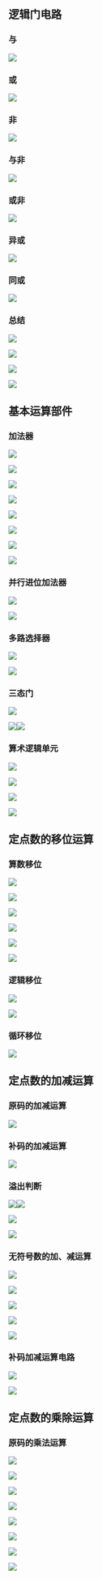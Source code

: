 
## 逻辑门电路

### 与
![](images/{C4245E3D-6801-4785-9B92-581534F86B64}.png)

### 或

![](images/{A878485E-814D-4968-933D-A221930593E7}.png)
### 非

![](images/{60108911-DF55-40B8-AE93-ED563C9E8536}.png)

### 与非

![](images/{DA504192-4788-4451-A013-AD10256EF44C}.png)

### 或非

![](images/{53FBCE22-7A15-45F5-93DB-ABFA4E0C4E87}.png)

### 异或

![](images/{985A81D2-AE9E-4FAF-B97B-3FC8D1EE2080}.png)

### 同或

![](images/{5CE480A3-08E6-48DF-AC8E-E1B398871CDA}.png)

### 总结

![](images/{BAFB875A-5F06-49AB-B053-D27B60E18B92}.png)

![](images/{5781C284-6388-4519-80F0-E936A7AAE9BA}.png)

![](images/{7BCCC714-93F6-402F-A204-B1E9EE61DAFB}.png)

![](images/{0969286D-7B22-42E2-B713-406FAF284F7F}.png)

## 基本运算部件

### 加法器

![](images/{12B58B3E-3C1A-410C-B2D8-5579D473E981}.png)
 
![](images/{67CE0409-01CF-4887-A577-E6A275C1DC13}.png)

![](images/{A02E92E1-997D-4350-B076-01A3C605711A}.png)

![](images/{9D2ED2EE-4F2B-46E5-9F09-028EA7B648C3}.png)

![](images/{DD4D112D-B2DB-457F-897E-A2BBA8840D59}.png)

![](images/{971EE051-7163-41C1-BE3A-971BECDC7FBD}.png)

![](images/{0A0F582B-12C9-4B35-9F76-25FE797061A8}.png)

![](images/{DDC5E18D-03DE-4BB7-BA18-E2A6972F349B}.png)
### 并行进位加法器

![](images/{F8CA8117-2D34-4569-A9F2-3B58F0CDB41A}.png)

![](images/{52FA8D76-C52E-44DC-A495-0E7AF91B0B91}.png)

### 多路选择器

![](images/{16D66415-4712-4AFA-AFFF-B266D61BC664}.png)

![](images/{21AC6A26-1291-4B69-A2CD-83A87C341CDE}.png)

### 三态门

![](images/{46DDC822-BC1A-4BD2-AE54-0856635D4652}.png)

![](images/{A4DF62D2-A6F4-4DF6-ACE0-C4EB1C694971}.png)![](images/{79AB828A-FD1B-4C50-ABD5-12505FEA5777}.png)

### 算术逻辑单元

![](images/{AFB7E1B2-940C-474F-AECE-962EB2733CCB}.png)

![](images/{CC53EBA2-2C7A-48C5-A550-8B93E925F42D}.png)

![](images/{A0CB703E-A265-4167-9F09-F150E8100F4A}.png)

![](images/{1A9A4611-A5D1-4430-B996-90CB529E3A1E}.png)

## 定点数的移位运算

### 算数移位

![](images/{BDBB59F1-6AFF-457B-A9A1-8F054DA1E9AB}.png)

![](images/{78A05923-DC6E-4E03-8991-3E1385F5A78F}.png)

![](images/{C40D544B-A4CC-477A-B520-A38A78362FD8}.png)

![](images/{DFB0115E-8300-4EC5-A454-3E817739EE27}.png)

![](images/{96E10B8C-EE21-4F0A-A994-6E0DE3FB71ED}.png)

![](images/{F4C3BF5D-E04B-4963-8AD6-268462DA5DCC}.png)

### 逻辑移位

![](images/{019A749A-37ED-4550-8801-9D6C6B95DB10}.png)

![](images/{52CD3FCB-213A-44FB-9086-EFF30A517446}.png)

### 循环移位

![](images/{A6082031-0A1D-42B2-B9DD-82D2E767C508}.png)

## 定点数的加减运算

### 原码的加减运算

![](images/{0D8397ED-5991-48F6-94EF-C5710D188AD5}.png)

### 补码的加减运算

 ![](images/{7D6732C3-1FEA-4189-B465-63CCBD46A486}.png)

### 溢出判断

![](images/{F26B9EBE-DB8F-4BF6-8247-55F3C6407144}.png)![](images/{B4A320EF-CC95-40F5-A612-A3E677F7F4D3}.png)


![](images/{D3C00CF8-9826-4084-BB25-7D41F0003125}.png)

![](images/{B67613FA-DB09-4F39-AEC0-26E7E535B58D}.png)

### 无符号数的加、减运算

![](images/{E35C0FFE-BBF4-4116-92D8-BD15C24CF7CB}.png)

![](images/{97AFAA50-965A-47E9-827C-20F3790A482C}.png)

![](images/{FB7467D3-9001-4FE6-9EE9-42F2DFC85BC4}.png)

![](images/{984F5C0E-9871-4BE0-8D70-3CC1DEF7C718}.png)

![](images/{95A64BD7-D3B7-46D8-AF70-022C1027F348}.png)

### 补码加减运算电路

![](images/{BE38CF95-3A8E-4E7C-B73B-CB1E7B9E5B8F}.png)

![](images/{9F39ED19-4747-4D0F-9DC2-3A93C7C80B45}.png)

## 定点数的乘除运算

### 原码的乘法运算

![](images/{115A5E5C-E5E1-4249-B1F6-0111C1AF86F1}.png)

![](images/{15DA0520-3663-4452-8804-2CE5688500B3}.png)

![](images/{0314C411-9CA2-4C50-9CA2-744311A770EE}%201.png)

![](images/{F970DBAE-2FE9-4463-A544-FAE741D10BD3}.png)

![](images/{E410246A-5F5F-4571-B510-9085650B7E89}.png)

![](images/{8E926908-7BBD-4EA9-BE8A-57F616F47E28}.png)

![](images/{F63ED939-A433-44BE-A12F-C9D1852EB46A}.png)

![](images/{5D6A614D-66CC-4F1F-BB36-CCCE1EA8F53F}.png)